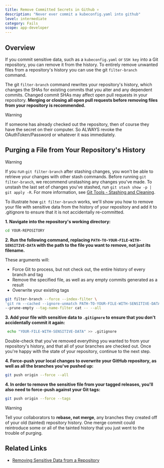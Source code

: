 ```yaml
---
title: Remove Committed Secrets in Github 💀
description: "Never ever commit a kubeconfig.yaml into github"
level: intermediate
category: Fails
scope: app-developer
---
```


## Overview

If you commit sensitive data, such as a `kubeconfig.yaml` or `SSH key` into a Git repository, you can remove it from 
the history. To entirely remove unwanted files from a repository's history you can use the git `filter-branch` command.

The git `filter-branch` command rewrites your repository's history, which changes the SHAs for existing commits that you alter and any dependent commits. Changed commit SHAs may affect open pull requests in your repository. **Merging or closing all open pull requests before removing files from your repository is recommended.**

> [!WARNING]
> If someone has already checked out the repository, then of course they have the secret on their computer. So ALWAYS revoke the OAuthToken/Password or whatever it was immediately.

## Purging a File from Your Repository's History

> [!WARNING]
> If you run `git filter-branch` after stashing changes, you won't be able to retrieve your changes with other stash commands. Before running `git filter-branch`, we recommend unstashing any changes you've made. To unstash the last set of changes you've stashed, run `git stash show -p | git apply -R`. For more information, see [Git Tools - Stashing and Cleaning](https://git-scm.com/book/en/v2/Git-Tools-Stashing-and-Cleaning).

To illustrate how `git filter-branch` works, we'll show you how to remove your file with sensitive data from the history of your repository and add it to .gitignore to ensure that it is not accidentally re-committed.

**1. Navigate into the repository's working directory:**

```bash
cd YOUR-REPOSITORY
```

**2. Run the following command, replacing `PATH-TO-YOUR-FILE-WITH-SENSITIVE-DATA` with the path to the file you want to remove, not just its filename.**

These arguments will:

- Force Git to process, but not check out, the entire history of every branch and tag
- Remove the specified file, as well as any empty commits generated as a result
- Overwrite your existing tags

```bash
git filter-branch --force --index-filter \
'git rm --cached --ignore-unmatch PATH-TO-YOUR-FILE-WITH-SENSITIVE-DATA' \
--prune-empty --tag-name-filter cat -- --all
```

**3. Add your file with sensitive data to `.gitignore` to ensure that you don't accidentally commit it again:**

```bash
 echo "YOUR-FILE-WITH-SENSITIVE-DATA" >> .gitignore
```

Double-check that you've removed everything you wanted to from your repository's history, and that all of your branches are checked out. Once you're happy with the state of your repository, continue to the next step.

**4. Force-push your local changes to overwrite your GitHub repository, as well as all the branches you've pushed up:**

```bash
git push origin --force --all
```

**4. In order to remove the sensitive file from your tagged releases, you'll also need to force-push against your Git tags:**

```bash
git push origin --force --tags
```

> [!WARNING]
> Tell your collaborators to **rebase, not merge**, any branches they created off of your old (tainted) repository history. One merge commit could reintroduce some or all of the tainted history that you just went to the trouble of purging.

## Related Links

- [Removing Sensitive Data from a Repository](https://help.github.com/articles/removing-sensitive-data-from-a-repository/)
